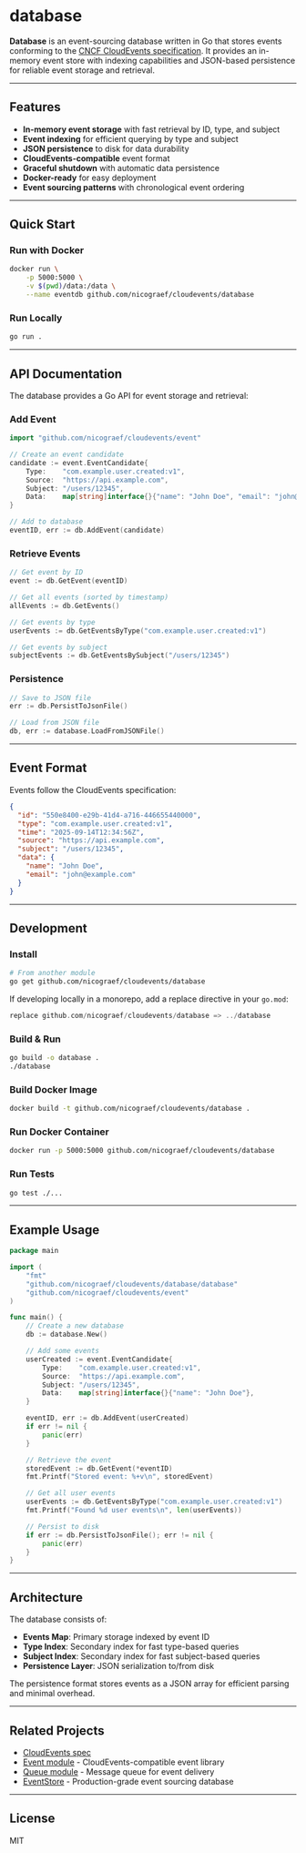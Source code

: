 # database

**Database** is an event-sourcing database written in Go that stores events conforming to the [CNCF CloudEvents specification](https://cloudevents.io). It provides an in-memory event store with indexing capabilities and JSON-based persistence for reliable event storage and retrieval.

---

## Features

- **In-memory event storage** with fast retrieval by ID, type, and subject
- **Event indexing** for efficient querying by type and subject
- **JSON persistence** to disk for data durability
- **CloudEvents-compatible** event format
- **Graceful shutdown** with automatic data persistence
- **Docker-ready** for easy deployment
- **Event sourcing patterns** with chronological event ordering

---

## Quick Start

### Run with Docker

```bash
docker run \
	-p 5000:5000 \
	-v $(pwd)/data:/data \
	--name eventdb github.com/nicograef/cloudevents/database
```

### Run Locally

```sh
go run .
```

---

## API Documentation

The database provides a Go API for event storage and retrieval:

### Add Event

```go
import "github.com/nicograef/cloudevents/event"

// Create an event candidate
candidate := event.EventCandidate{
    Type:    "com.example.user.created:v1",
    Source:  "https://api.example.com",
    Subject: "/users/12345",
    Data:    map[string]interface{}{"name": "John Doe", "email": "john@example.com"},
}

// Add to database
eventID, err := db.AddEvent(candidate)
```

### Retrieve Events

```go
// Get event by ID
event := db.GetEvent(eventID)

// Get all events (sorted by timestamp)
allEvents := db.GetEvents()

// Get events by type
userEvents := db.GetEventsByType("com.example.user.created:v1")

// Get events by subject
subjectEvents := db.GetEventsBySubject("/users/12345")
```

### Persistence

```go
// Save to JSON file
err := db.PersistToJsonFile()

// Load from JSON file
db, err := database.LoadFromJSONFile()
```

---

## Event Format

Events follow the CloudEvents specification:

```json
{
  "id": "550e8400-e29b-41d4-a716-446655440000",
  "type": "com.example.user.created:v1",
  "time": "2025-09-14T12:34:56Z",
  "source": "https://api.example.com",
  "subject": "/users/12345",
  "data": {
    "name": "John Doe",
    "email": "john@example.com"
  }
}
```

---

## Development

### Install

```bash
# From another module
go get github.com/nicograef/cloudevents/database
```

If developing locally in a monorepo, add a replace directive in your `go.mod`:

```go
replace github.com/nicograef/cloudevents/database => ../database
```

### Build & Run

```sh
go build -o database .
./database
```

### Build Docker Image

```sh
docker build -t github.com/nicograef/cloudevents/database .
```

### Run Docker Container

```sh
docker run -p 5000:5000 github.com/nicograef/cloudevents/database
```

### Run Tests

```sh
go test ./...
```

---

## Example Usage

```go
package main

import (
    "fmt"
    "github.com/nicograef/cloudevents/database/database"
    "github.com/nicograef/cloudevents/event"
)

func main() {
    // Create a new database
    db := database.New()

    // Add some events
    userCreated := event.EventCandidate{
        Type:    "com.example.user.created:v1",
        Source:  "https://api.example.com",
        Subject: "/users/12345",
        Data:    map[string]interface{}{"name": "John Doe"},
    }

    eventID, err := db.AddEvent(userCreated)
    if err != nil {
        panic(err)
    }

    // Retrieve the event
    storedEvent := db.GetEvent(*eventID)
    fmt.Printf("Stored event: %+v\n", storedEvent)

    // Get all user events
    userEvents := db.GetEventsByType("com.example.user.created:v1")
    fmt.Printf("Found %d user events\n", len(userEvents))

    // Persist to disk
    if err := db.PersistToJsonFile(); err != nil {
        panic(err)
    }
}
```

---

## Architecture

The database consists of:

- **Events Map**: Primary storage indexed by event ID
- **Type Index**: Secondary index for fast type-based queries
- **Subject Index**: Secondary index for fast subject-based queries
- **Persistence Layer**: JSON serialization to/from disk

The persistence format stores events as a JSON array for efficient parsing and minimal overhead.

---

## Related Projects

- [CloudEvents spec](https://github.com/cloudevents/spec/blob/v1.0.2/cloudevents/spec.md)
- [Event module](../event) - CloudEvents-compatible event library
- [Queue module](../queue) - Message queue for event delivery
- [EventStore](https://www.eventstore.com/) - Production-grade event sourcing database

---

## License

MIT
